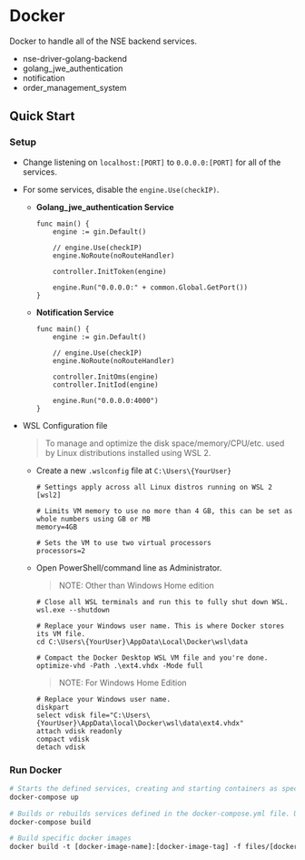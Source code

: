 # Docker

Docker to handle all of the NSE backend services.
- nse-driver-golang-backend
- golang_jwe_authentication
- notification
- order_management_system

## Quick Start

### Setup
- Change listening on `localhost:[PORT]` to `0.0.0.0:[PORT]` for all of the services.
- For some services, disable the `engine.Use(checkIP)`.
  
  - **Golang_jwe_authentication Service**
    
    ```golang
    func main() {
    	engine := gin.Default()
      
    	// engine.Use(checkIP)
    	engine.NoRoute(noRouteHandler)
    
    	controller.InitToken(engine)
    
    	engine.Run("0.0.0.0:" + common.Global.GetPort())
    }
    ```
   
  - **Notification Service**
    
    ```golang
    func main() {
    	engine := gin.Default()
    
    	// engine.Use(checkIP)
    	engine.NoRoute(noRouteHandler)
    
    	controller.InitOms(engine)
    	controller.InitIod(engine)
    
    	engine.Run("0.0.0.0:4000")
    }
    ```
- WSL Configuration file
  > To manage and optimize the disk space/memory/CPU/etc. used by Linux distributions installed using WSL 2.
  - Create a new `.wslconfig` file at `C:\Users\{YourUser}`
    
    ```
    # Settings apply across all Linux distros running on WSL 2
    [wsl2]
    
    # Limits VM memory to use no more than 4 GB, this can be set as whole numbers using GB or MB
    memory=4GB 
    
    # Sets the VM to use two virtual processors
    processors=2
    ```
    
  - Open PowerShell/command line as Administrator.
    > NOTE: Other than Windows Home edition
    ```
    # Close all WSL terminals and run this to fully shut down WSL.
    wsl.exe --shutdown
    
    # Replace your Windows user name. This is where Docker stores its VM file.
    cd C:\Users\{YourUser}\AppData\Local\Docker\wsl\data
    
    # Compact the Docker Desktop WSL VM file and you're done.
    optimize-vhd -Path .\ext4.vhdx -Mode full
    ```
    
    > NOTE: For Windows Home Edition
    ```
    # Replace your Windows user name.
    diskpart
    select vdisk file="C:\Users\{YourUser}\AppData\local\Docker\wsl\data\ext4.vhdx"
    attach vdisk readonly
    compact vdisk
    detach vdisk
    ```

### Run Docker
```Dockerfile
# Starts the defined services, creating and starting containers as specified in the docker-compose.yml file.
docker-compose up

# Builds or rebuilds services defined in the docker-compose.yml file. Useful when there are changes in the configuration or Dockerfiles.
docker-compose build

# Build specific docker images
docker build -t [docker-image-name]:[docker-image-tag] -f files/[docker-file-name] ..
```

###



